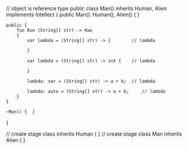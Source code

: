 // object is reference type 
public class Man() inherits Human, Alien implements Intellect {
	public Man(): Human(), Alien() {  }
	
	public {
        fun Run (String[] str) -> Kwo
        {
            var lambda = (String[] str) -> { 		// lambda

            }

            var lambda = (String[] str) -> int { 	// lambda

            }

            lambda: var = (String[] str) -> a + b; 	// lambda

            lambda: auto = (String[] str) -> a + b; 	// lambda
        }
	}
	
	~Man() {  }
}

// create stage class <NonNamed> inherits Human {  }
// create stage class Man inherits Alien {  }
